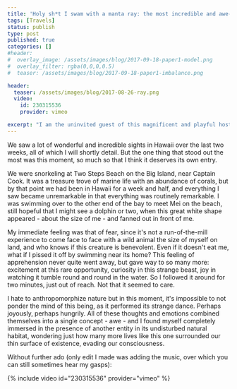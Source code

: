 ```yaml
---
title: 'Holy sh*t I swam with a manta ray: the most incredible and awe-inspiring thing I''ve seen. (24/52)'
tags: [Travels]
status: publish
type: post
published: true
categories: []
#header:
#  overlay_image: /assets/images/blog/2017-09-18-paper1-model.png
#  overlay_filter: rgba(0,0,0,0.5)
#  teaser: /assets/images/blog/2017-09-18-paper1-imbalance.png

header:
  teaser: /assets/images/blog/2017-08-26-ray.png
  video:
    id: 230315536
    provider: vimeo

excerpt: "I am the uninvited guest of this magnificent and playful host."
---
```


We saw a lot of wonderful and incredible sights in Hawaii over the last two
weeks, all of which I will shortly detail. But the one thing that stood out
the most was this moment, so much so that I think it deserves its own entry.

We were snorkeling at Two Steps Beach on the Big Island, near Captain Cook. It
was a treasure trove of marine life with an abundance of corals, but by that
point we had been in Hawaii for a week and half, and everything I saw became
unremarkable in that everything was routinely remarkable. I was swimming over
to the other end of the bay to meet Mei on the beach, still hopeful that I
might see a dolphin or two, when this great white shape appeared - about the
size of me - and fanned out in front of me.

My immediate feeling was that of fear, since it's not a run-of-the-mill
experience to come face to face with a wild animal the size of myself on land,
and who knows if this creature is benevolent. Even if it doesn't eat me, what
if I pissed it off by swimming near its home? This feeling of apprehension
never quite went away, but gave way to so many more: excitement at this rare
opportunity, curiosity in this strange beast, joy in watching it tumble round
and round in the water. So I followed it around for two minutes, just out of
reach. Not that it seemed to care.

I hate to anthropomorphize nature but in this moment, it's impossible to not
ponder the mind of this being, as it performed its strange dance. Perhaps
joyously, perhaps hungrily. All of these thoughts and emotions combined
themselves into a single concept - awe - and I found myself completely
immersed in the presence of another entity in its undisturbed natural habitat,
wondering just how many more lives like this one surrounded our thin surface
of existence, evading our consciousness.

Without further ado (only edit I made was adding the music, over which you can
still sometimes hear my gasps):

{% include video id="230315536" provider="vimeo" %}
